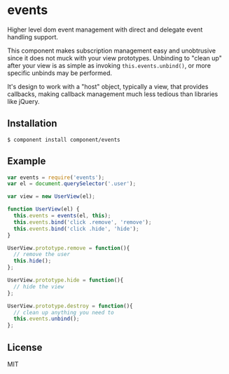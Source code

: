 
# events

  Higher level dom event management with direct and delegate event handling support.

  This component makes subscription management easy and unobtrusive since it does not muck with your view prototypes. Unbinding to "clean up" after your view is as simple as invoking `this.events.unbind()`, or more specific unbinds may be performed.

  It's design to work with a "host" object, typically a view, that provides callbacks, making callback management much less tedious than libraries like jQuery.

## Installation

    $ component install component/events

## Example

```js
var events = require('events');
var el = document.querySelector('.user');

var view = new UserView(el);

function UserView(el) {
  this.events = events(el, this);
  this.events.bind('click .remove', 'remove');
  this.events.bind('click .hide', 'hide');
}

UserView.prototype.remove = function(){
  // remove the user
  this.hide();
};

UserView.prototype.hide = function(){
  // hide the view
};

UserView.prototype.destroy = function(){
  // clean up anything you need to
  this.events.unbind();
};
```


## License

  MIT
